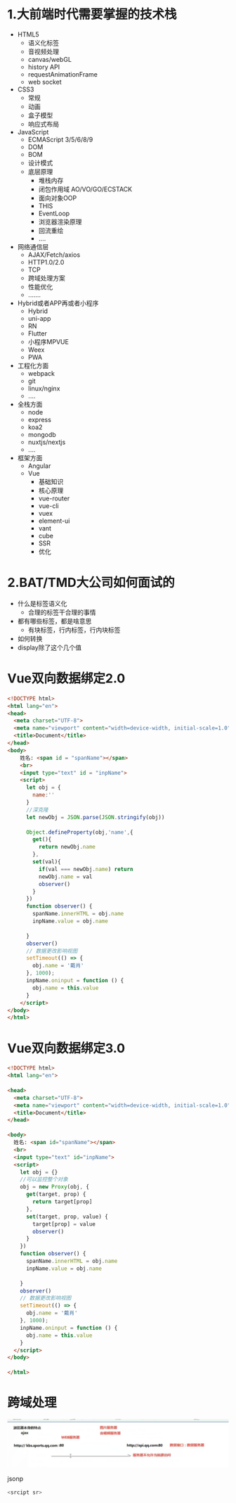 # 1.大前端时代需要掌握的技术栈

- HTML5
  - 语义化标签
  - 音视频处理
  - canvas/webGL
  - history API
  - requestAnimationFrame
  - web socket
- CSS3
  - 常规
  - 动画
  - 盒子模型
  - 响应式布局
- JavaScript
  - ECMAScript 3/5/6/8/9
  - DOM
  - BOM
  - 设计模式
  - 底层原理
    - 堆栈内存
    - 闭包作用域 AO/VO/GO/ECSTACK
    - 面向对象OOP
    - THIS
    - EventLoop
    - 浏览器渲染原理
    - 回流重绘
    - ....
- 网络通信层
  - AJAX/Fetch/axios
  - HTTP1.0/2.0
  - TCP
  - 跨域处理方案
  - 性能优化
  - .......
- Hybrid或者APP再或者小程序
  - Hybrid
  - uni-app
  - RN
  - Flutter
  - 小程序MPVUE
  - Weex
  - PWA
- 工程化方面
  - webpack
  - git
  - linux/nginx
  - ....
- 全栈方面
  - node
  - express
  - koa2
  - mongodb
  - nuxtjs/nextjs
  - ....
- 框架方面
  - Angular
  - Vue
    - 基础知识
    - 核心原理
    - vue-router
    - vue-cli
    - vuex
    - element-ui
    - vant
    - cube
    - SSR
    - 优化

# 2.BAT/TMD大公司如何面试的

- 什么是标签语义化
  - 合理的标签干合理的事情
- 都有哪些标签，都是啥意思
  - 有块标签，行内标签，行内块标签
- 如何转换
- display除了这个几个值



# Vue双向数据绑定2.0

```html
<!DOCTYPE html>
<html lang="en">
<head>
  <meta charset="UTF-8">
  <meta name="viewport" content="width=device-width, initial-scale=1.0">
  <title>Document</title>
</head>
<body>
    姓名: <span id = "spanName"></span>
    <br>
    <input type="text" id = "inpName">
    <script>
      let obj = {
        name:''
      }
      //深克隆
      let newObj = JSON.parse(JSON.stringify(obj))

      Object.defineProperty(obj,'name',{
        get(){
          return newObj.name
        },
        set(val){
          if(val === newObj.name) return
          newObj.name = val
          observer()
        }
      })
      function observer() {
        spanName.innerHTML = obj.name
        inpName.value = obj.name
        
      }
      observer()
      // 数据更改影响视图
      setTimeout(() => {
        obj.name = '戴肖'
      }, 1000);
      inpName.oninput = function () {
        obj.name = this.value
      }
    </script>
</body>
</html>
```

# Vue双向数据绑定3.0

```html
<!DOCTYPE html>
<html lang="en">

<head>
  <meta charset="UTF-8">
  <meta name="viewport" content="width=device-width, initial-scale=1.0">
  <title>Document</title>
</head>

<body>
  姓名: <span id="spanName"></span>
  <br>
  <input type="text" id="inpName">
  <script>
    let obj = {}
    //可以监控整个对象
    obj = new Proxy(obj, {
      get(target, prop) {
        return target[prop]
      },
      set(target, prop, value) {
        target[prop] = value
        observer()
      }
    })
    function observer() {
      spanName.innerHTML = obj.name
      inpName.value = obj.name

    }
    observer()
    // 数据更改影响视图
    setTimeout(() => {
      obj.name = '戴肖'
    }, 1000);
    inpName.oninput = function () {
      obj.name = this.value
    }
  </script>
</body>

</html>
```

# 跨域处理

![](images\1.png)

jsonp

```javascript
<srcipt sr>
```

